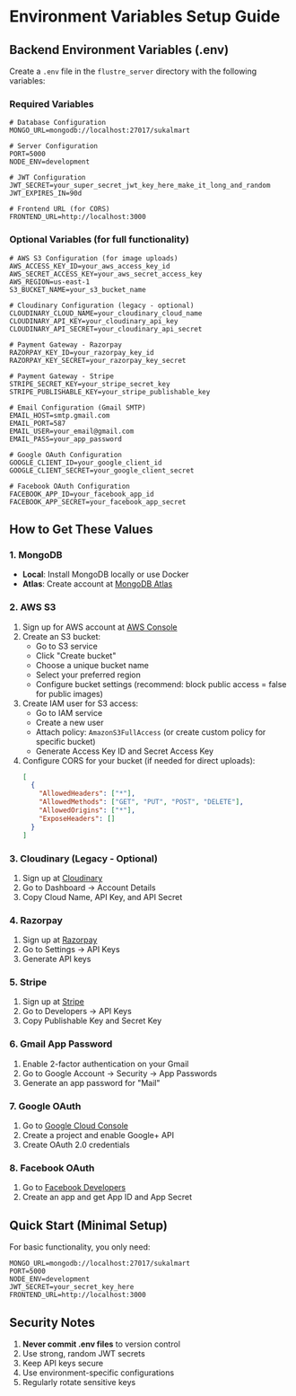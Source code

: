 # Environment Variables Setup Guide

## Backend Environment Variables (.env)

Create a `.env` file in the `flustre_server` directory with the following variables:

### Required Variables

```env
# Database Configuration
MONGO_URL=mongodb://localhost:27017/sukalmart

# Server Configuration
PORT=5000
NODE_ENV=development

# JWT Configuration
JWT_SECRET=your_super_secret_jwt_key_here_make_it_long_and_random
JWT_EXPIRES_IN=90d

# Frontend URL (for CORS)
FRONTEND_URL=http://localhost:3000
```

### Optional Variables (for full functionality)

```env
# AWS S3 Configuration (for image uploads)
AWS_ACCESS_KEY_ID=your_aws_access_key_id
AWS_SECRET_ACCESS_KEY=your_aws_secret_access_key
AWS_REGION=us-east-1
S3_BUCKET_NAME=your_s3_bucket_name

# Cloudinary Configuration (legacy - optional)
CLOUDINARY_CLOUD_NAME=your_cloudinary_cloud_name
CLOUDINARY_API_KEY=your_cloudinary_api_key
CLOUDINARY_API_SECRET=your_cloudinary_api_secret

# Payment Gateway - Razorpay
RAZORPAY_KEY_ID=your_razorpay_key_id
RAZORPAY_KEY_SECRET=your_razorpay_key_secret

# Payment Gateway - Stripe
STRIPE_SECRET_KEY=your_stripe_secret_key
STRIPE_PUBLISHABLE_KEY=your_stripe_publishable_key

# Email Configuration (Gmail SMTP)
EMAIL_HOST=smtp.gmail.com
EMAIL_PORT=587
EMAIL_USER=your_email@gmail.com
EMAIL_PASS=your_app_password

# Google OAuth Configuration
GOOGLE_CLIENT_ID=your_google_client_id
GOOGLE_CLIENT_SECRET=your_google_client_secret

# Facebook OAuth Configuration
FACEBOOK_APP_ID=your_facebook_app_id
FACEBOOK_APP_SECRET=your_facebook_app_secret
```

## How to Get These Values

### 1. MongoDB

- **Local**: Install MongoDB locally or use Docker
- **Atlas**: Create account at [MongoDB Atlas](https://www.mongodb.com/atlas)

### 2. AWS S3

1. Sign up for AWS account at [AWS Console](https://aws.amazon.com/)
2. Create an S3 bucket:
   - Go to S3 service
   - Click "Create bucket"
   - Choose a unique bucket name
   - Select your preferred region
   - Configure bucket settings (recommend: block public access = false for public images)
3. Create IAM user for S3 access:
   - Go to IAM service
   - Create a new user
   - Attach policy: `AmazonS3FullAccess` (or create custom policy for specific bucket)
   - Generate Access Key ID and Secret Access Key
4. Configure CORS for your bucket (if needed for direct uploads):
   ```json
   [
     {
       "AllowedHeaders": ["*"],
       "AllowedMethods": ["GET", "PUT", "POST", "DELETE"],
       "AllowedOrigins": ["*"],
       "ExposeHeaders": []
     }
   ]
   ```

### 3. Cloudinary (Legacy - Optional)

1. Sign up at [Cloudinary](https://cloudinary.com/)
2. Go to Dashboard → Account Details
3. Copy Cloud Name, API Key, and API Secret

### 4. Razorpay

1. Sign up at [Razorpay](https://razorpay.com/)
2. Go to Settings → API Keys
3. Generate API keys

### 5. Stripe

1. Sign up at [Stripe](https://stripe.com/)
2. Go to Developers → API Keys
3. Copy Publishable Key and Secret Key

### 6. Gmail App Password

1. Enable 2-factor authentication on your Gmail
2. Go to Google Account → Security → App Passwords
3. Generate an app password for "Mail"

### 7. Google OAuth

1. Go to [Google Cloud Console](https://console.cloud.google.com/)
2. Create a project and enable Google+ API
3. Create OAuth 2.0 credentials

### 8. Facebook OAuth

1. Go to [Facebook Developers](https://developers.facebook.com/)
2. Create an app and get App ID and App Secret

## Quick Start (Minimal Setup)

For basic functionality, you only need:

```env
MONGO_URL=mongodb://localhost:27017/sukalmart
PORT=5000
NODE_ENV=development
JWT_SECRET=your_secret_key_here
FRONTEND_URL=http://localhost:3000
```

## Security Notes

1. **Never commit .env files** to version control
2. Use strong, random JWT secrets
3. Keep API keys secure
4. Use environment-specific configurations
5. Regularly rotate sensitive keys
